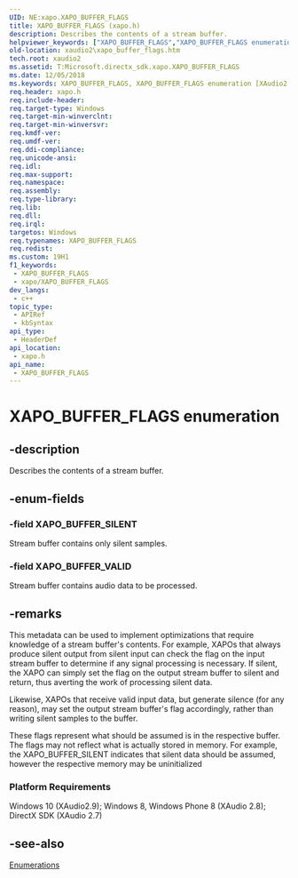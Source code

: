 ```yaml
---
UID: NE:xapo.XAPO_BUFFER_FLAGS
title: XAPO_BUFFER_FLAGS (xapo.h)
description: Describes the contents of a stream buffer.
helpviewer_keywords: ["XAPO_BUFFER_FLAGS","XAPO_BUFFER_FLAGS enumeration [XAudio2 Audio Mixing APIs]","XAPO_BUFFER_SILENT","XAPO_BUFFER_VALID","xapo/XAPO_BUFFER_FLAGS","xapo/XAPO_BUFFER_SILENT","xapo/XAPO_BUFFER_VALID","xaudio2.xapo_buffer_flags"]
old-location: xaudio2\xapo_buffer_flags.htm
tech.root: xaudio2
ms.assetid: T:Microsoft.directx_sdk.xapo.XAPO_BUFFER_FLAGS
ms.date: 12/05/2018
ms.keywords: XAPO_BUFFER_FLAGS, XAPO_BUFFER_FLAGS enumeration [XAudio2 Audio Mixing APIs], XAPO_BUFFER_SILENT, XAPO_BUFFER_VALID, xapo/XAPO_BUFFER_FLAGS, xapo/XAPO_BUFFER_SILENT, xapo/XAPO_BUFFER_VALID, xaudio2.xapo_buffer_flags
req.header: xapo.h
req.include-header: 
req.target-type: Windows
req.target-min-winverclnt: 
req.target-min-winversvr: 
req.kmdf-ver: 
req.umdf-ver: 
req.ddi-compliance: 
req.unicode-ansi: 
req.idl: 
req.max-support: 
req.namespace: 
req.assembly: 
req.type-library: 
req.lib: 
req.dll: 
req.irql: 
targetos: Windows
req.typenames: XAPO_BUFFER_FLAGS
req.redist: 
ms.custom: 19H1
f1_keywords:
 - XAPO_BUFFER_FLAGS
 - xapo/XAPO_BUFFER_FLAGS
dev_langs:
 - c++
topic_type:
 - APIRef
 - kbSyntax
api_type:
 - HeaderDef
api_location:
 - xapo.h
api_name:
 - XAPO_BUFFER_FLAGS
---
```


# XAPO_BUFFER_FLAGS enumeration


## -description

Describes the contents of a stream buffer.

## -enum-fields

### -field XAPO_BUFFER_SILENT

Stream buffer contains only silent samples.

### -field XAPO_BUFFER_VALID

Stream buffer contains audio data to be processed.

## -remarks

This metadata can be used to implement optimizations that require knowledge of a stream buffer's contents. For example, XAPOs that always produce silent output from silent input can check the flag on the input stream buffer to determine if any signal processing is necessary. If silent, the XAPO can simply set the flag on the output stream buffer to silent and return, thus averting the work of processing silent data.



Likewise, XAPOs that receive valid input data, but generate silence (for any reason), may set the output stream buffer's flag accordingly, rather than writing silent samples to the buffer.



These flags represent what should be assumed is in the respective buffer. The flags may not reflect what is actually stored in memory. For example, the XAPO_BUFFER_SILENT indicates that silent data should be assumed, however the respective memory may be uninitialized



<h3><a id="Platform_Requirements"></a><a id="platform_requirements"></a><a id="PLATFORM_REQUIREMENTS"></a>Platform Requirements</h3>
Windows 10 (XAudio2.9); Windows 8, Windows Phone 8 (XAudio 2.8); DirectX SDK (XAudio 2.7)

## -see-also

<a href="https://docs.microsoft.com/windows/desktop/xaudio2/enumerations">Enumerations</a>

